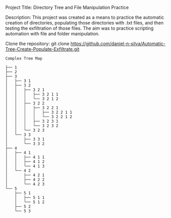 
Project Title:
Directory Tree and File Manipulation Practice

Description:
This project was created as a means to practice the automatic creation of directories, populating those directories with .txt files, and then testing the exfiltration of those files. The aim was to practice scripting automation with file and folder manipulation.

Clone the repository:
git clone https://github.com/daniel-n-silva/Automatic-Tree-Create-Populate-Exfiltrate.git


 
```
Complex Tree Map

├── 1
├── 2
├── 3
│   ├── 3 1
│   ├── 3 2
│   │   ├── 3 2 1
│   │   │   ├── 3 2 1 1
│   │   │   └── 3 2 1 2
│   │   ├── 3 2 2
│   │   │   ├── 3 2 2 1
│   │   │   │   ├── 3 2 2 1 1
│   │   │   │   └── 3 2 2 1 2
│   │   │   ├── 3 2 3 1
│   │   │   └── 3 2 3 2
│   │   └── 3 2 3
│   └── 3 3
│       ├── 3 3 1
│       └── 3 3 2
├── 4
│   ├── 4 1
│   │   ├── 4 1 1
│   │   ├── 4 1 2
│   │   └── 4 1 3
│   └── 4 2
│       ├── 4 2 1
│       ├── 4 2 2
│       └── 4 2 3
└── 5
    ├── 5 1
    │   ├── 5 1 1
    │   └── 5 1 2
    ├── 5 2
    └── 5 3
  
